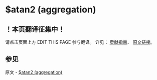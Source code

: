 # $atan2 (aggregation)

## ！本页翻译征集中！

请点击页面上方 EDIT THIS PAGE 参与翻译。
详见：
[贡献指南]( https://github.com/JinMuInfo/MongoDB-Manual-zh/blob/master/CONTRIBUTING.md )、
[原文链接](  https://docs.mongodb.com/manual/reference/operator/aggregation/atan2/  )。

## 参见

原文 - [$atan2 (aggregation)]( https://docs.mongodb.com/manual/reference/operator/aggregation/atan2/ )

